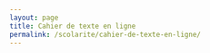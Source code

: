 ```yaml
---
layout: page
title: Cahier de texte en ligne
permalink: /scolarite/cahier-de-texte-en-ligne/
---
```

